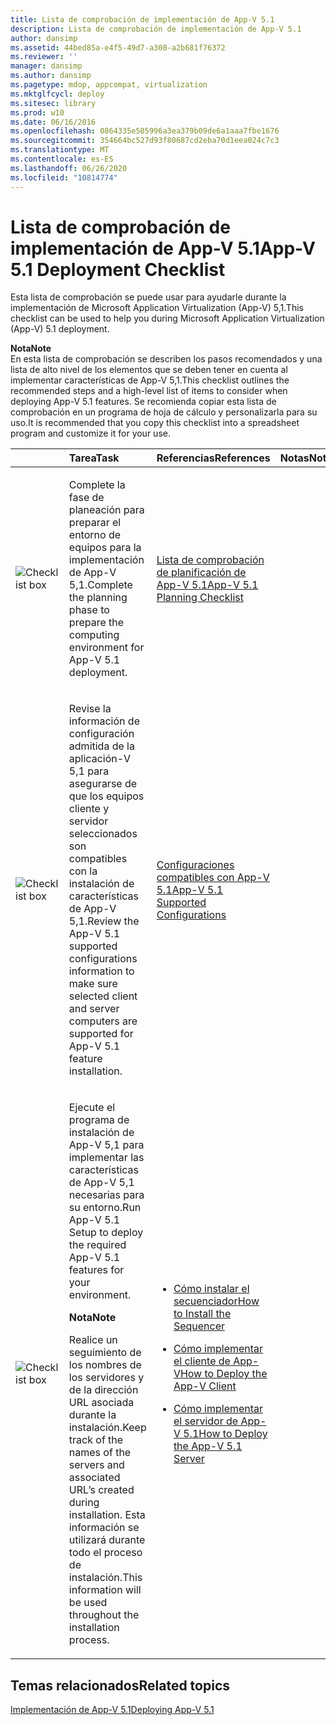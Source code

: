 ```yaml
---
title: Lista de comprobación de implementación de App-V 5.1
description: Lista de comprobación de implementación de App-V 5.1
author: dansimp
ms.assetid: 44bed85a-e4f5-49d7-a308-a2b681f76372
ms.reviewer: ''
manager: dansimp
ms.author: dansimp
ms.pagetype: mdop, appcompat, virtualization
ms.mktglfcycl: deploy
ms.sitesec: library
ms.prod: w10
ms.date: 06/16/2016
ms.openlocfilehash: 0864335e505996a3ea379b09de6a1aaa7fbe1676
ms.sourcegitcommit: 354664bc527d93f80687cd2eba70d1eea024c7c3
ms.translationtype: MT
ms.contentlocale: es-ES
ms.lasthandoff: 06/26/2020
ms.locfileid: "10814774"
---
```

# <span data-ttu-id="b5476-103">Lista de comprobación de implementación de App-V 5.1</span><span class="sxs-lookup"><span data-stu-id="b5476-103">App-V 5.1 Deployment Checklist</span></span>


<span data-ttu-id="b5476-104">Esta lista de comprobación se puede usar para ayudarle durante la implementación de Microsoft Application Virtualization (App-V) 5,1.</span><span class="sxs-lookup"><span data-stu-id="b5476-104">This checklist can be used to help you during Microsoft Application Virtualization (App-V) 5.1 deployment.</span></span>

**<span data-ttu-id="b5476-105">Nota</span><span class="sxs-lookup"><span data-stu-id="b5476-105">Note</span></span>**  
<span data-ttu-id="b5476-106">En esta lista de comprobación se describen los pasos recomendados y una lista de alto nivel de los elementos que se deben tener en cuenta al implementar características de App-V 5,1.</span><span class="sxs-lookup"><span data-stu-id="b5476-106">This checklist outlines the recommended steps and a high-level list of items to consider when deploying App-V 5.1 features.</span></span> <span data-ttu-id="b5476-107">Se recomienda copiar esta lista de comprobación en un programa de hoja de cálculo y personalizarla para su uso.</span><span class="sxs-lookup"><span data-stu-id="b5476-107">It is recommended that you copy this checklist into a spreadsheet program and customize it for your use.</span></span>



<table>
<colgroup>
<col width="25%" />
<col width="25%" />
<col width="25%" />
<col width="25%" />
</colgroup>
<thead>
<tr class="header">
<th align="left"></th>
<th align="left"><span data-ttu-id="b5476-108">Tarea</span><span class="sxs-lookup"><span data-stu-id="b5476-108">Task</span></span></th>
<th align="left"><span data-ttu-id="b5476-109">Referencias</span><span class="sxs-lookup"><span data-stu-id="b5476-109">References</span></span></th>
<th align="left"><span data-ttu-id="b5476-110">Notas</span><span class="sxs-lookup"><span data-stu-id="b5476-110">Notes</span></span></th>
</tr>
</thead>
<tbody>
<tr class="odd">
<td align="left"><img src="images/checklistbox.gif" alt="Checklist box" /></td>
<td align="left"><p><span data-ttu-id="b5476-111">Complete la fase de planeación para preparar el entorno de equipos para la implementación de App-V 5,1.</span><span class="sxs-lookup"><span data-stu-id="b5476-111">Complete the planning phase to prepare the computing environment for App-V 5.1 deployment.</span></span></p></td>
<td align="left"><p><a href="app-v-51-planning-checklist.md" data-raw-source="[App-V 5.1 Planning Checklist](app-v-51-planning-checklist.md)"><span data-ttu-id="b5476-112">Lista de comprobación de planificación de App-V 5.1</span><span class="sxs-lookup"><span data-stu-id="b5476-112">App-V 5.1 Planning Checklist</span></span></a></p></td>
<td align="left"><p></p></td>
</tr>
<tr class="even">
<td align="left"><img src="images/checklistbox.gif" alt="Checklist box" /></td>
<td align="left"><p><span data-ttu-id="b5476-113">Revise la información de configuración admitida de la aplicación-V 5,1 para asegurarse de que los equipos cliente y servidor seleccionados son compatibles con la instalación de características de App-V 5,1.</span><span class="sxs-lookup"><span data-stu-id="b5476-113">Review the App-V 5.1 supported configurations information to make sure selected client and server computers are supported for App-V 5.1 feature installation.</span></span></p></td>
<td align="left"><p><a href="app-v-51-supported-configurations.md" data-raw-source="[App-V 5.1 Supported Configurations](app-v-51-supported-configurations.md)"><span data-ttu-id="b5476-114">Configuraciones compatibles con App-V 5.1</span><span class="sxs-lookup"><span data-stu-id="b5476-114">App-V 5.1 Supported Configurations</span></span></a></p></td>
<td align="left"><p></p></td>
</tr>
<tr class="odd">
<td align="left"><img src="images/checklistbox.gif" alt="Checklist box" /></td>
<td align="left"><p><span data-ttu-id="b5476-115">Ejecute el programa de instalación de App-V 5,1 para implementar las características de App-V 5,1 necesarias para su entorno.</span><span class="sxs-lookup"><span data-stu-id="b5476-115">Run App-V 5.1 Setup to deploy the required App-V 5.1 features for your environment.</span></span></p>
<div class="alert">
<strong><span data-ttu-id="b5476-116">Nota</span><span class="sxs-lookup"><span data-stu-id="b5476-116">Note</span></span></strong><br/><p><span data-ttu-id="b5476-117">Realice un seguimiento de los nombres de los servidores y de la dirección URL asociada durante la instalación.</span><span class="sxs-lookup"><span data-stu-id="b5476-117">Keep track of the names of the servers and associated URL’s created during installation.</span></span> <span data-ttu-id="b5476-118">Esta información se utilizará durante todo el proceso de instalación.</span><span class="sxs-lookup"><span data-stu-id="b5476-118">This information will be used throughout the installation process.</span></span></p>
</div>
<div>

</div></td>
<td align="left"><p></p>
<ul>
<li><p><a href="how-to-install-the-sequencer-51beta-gb18030.md" data-raw-source="[How to Install the Sequencer](how-to-install-the-sequencer-51beta-gb18030.md)"><span data-ttu-id="b5476-119">Cómo instalar el secuenciador</span><span class="sxs-lookup"><span data-stu-id="b5476-119">How to Install the Sequencer</span></span></a></p></li>
<li><p><a href="how-to-deploy-the-app-v-client-51gb18030.md" data-raw-source="[How to Deploy the App-V Client](how-to-deploy-the-app-v-client-51gb18030.md)"><span data-ttu-id="b5476-120">Cómo implementar el cliente de App-V</span><span class="sxs-lookup"><span data-stu-id="b5476-120">How to Deploy the App-V Client</span></span></a></p></li>
<li><p><a href="how-to-deploy-the-app-v-51-server.md" data-raw-source="[How to Deploy the App-V 5.1 Server](how-to-deploy-the-app-v-51-server.md)"><span data-ttu-id="b5476-121">Cómo implementar el servidor de App-V 5.1</span><span class="sxs-lookup"><span data-stu-id="b5476-121">How to Deploy the App-V 5.1 Server</span></span></a></p></li>
</ul></td>
<td align="left"><p></p></td>
</tr>
</tbody>
</table>








## <span data-ttu-id="b5476-122">Temas relacionados</span><span class="sxs-lookup"><span data-stu-id="b5476-122">Related topics</span></span>


[<span data-ttu-id="b5476-123">Implementación de App-V 5.1</span><span class="sxs-lookup"><span data-stu-id="b5476-123">Deploying App-V 5.1</span></span>](deploying-app-v-51.md)









